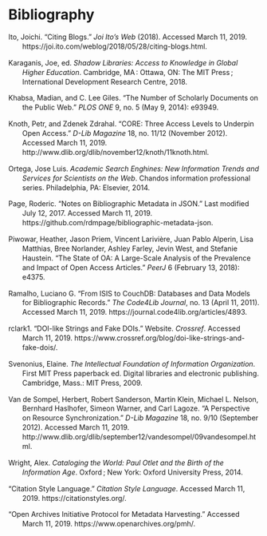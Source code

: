 
# Bibliography

<!-- On zbib.org: https://zbib.org/f53f7e0032ff4268a9a5f3e13aff13b9 -->

<div class="csl-bib-body" style="line-height: 1.35; margin-left: 2em; text-indent:-2em;">
  <div class="csl-entry" style="margin-bottom: 1em;">Ito, Joichi. “Citing Blogs.” <i>Joi Ito’s Web</i> (2018). Accessed March 11, 2019. https://joi.ito.com/weblog/2018/05/28/citing-blogs.html.</div>
  <div class="csl-entry" style="margin-bottom: 1em;">Karaganis, Joe, ed. <i>Shadow Libraries: Access to Knowledge in Global Higher Education</i>. Cambridge, MA : Ottawa, ON: The MIT Press ; International Development Research Centre, 2018.</div>
  <div class="csl-entry" style="margin-bottom: 1em;">Khabsa, Madian, and C. Lee Giles. “The Number of Scholarly Documents on the Public Web.” <i>PLOS ONE</i> 9, no. 5 (May 9, 2014): e93949.</div>
  <div class="csl-entry" style="margin-bottom: 1em;">Knoth, Petr, and Zdenek Zdrahal. “CORE: Three Access Levels to Underpin Open Access.” <i>D-Lib Magazine</i> 18, no. 11/12 (November 2012). Accessed March 11, 2019. http://www.dlib.org/dlib/november12/knoth/11knoth.html.</div>
  <div class="csl-entry" style="margin-bottom: 1em;">Ortega, Jose Luis. <i>Academic Search Enghines: New Information Trends and Services for Scientists on the Web</i>. Chandos information professional series. Philadelphia, PA: Elsevier, 2014.</div>
  <div class="csl-entry" style="margin-bottom: 1em;">Page, Roderic. “Notes on Bibliographic Metadata in JSON.” Last modified July 12, 2017. Accessed March 11, 2019. https://github.com/rdmpage/bibliographic-metadata-json.</div>
  <div class="csl-entry" style="margin-bottom: 1em;">Piwowar, Heather, Jason Priem, Vincent Larivière, Juan Pablo Alperin, Lisa Matthias, Bree Norlander, Ashley Farley, Jevin West, and Stefanie Haustein. “The State of OA: A Large-Scale Analysis of the Prevalence and Impact of Open Access Articles.” <i>PeerJ</i> 6 (February 13, 2018): e4375.</div>
  <div class="csl-entry" style="margin-bottom: 1em;">Ramalho, Luciano G. “From ISIS to CouchDB: Databases and Data Models for Bibliographic Records.” <i>The Code4Lib Journal</i>, no. 13 (April 11, 2011). Accessed March 11, 2019. https://journal.code4lib.org/articles/4893.</div>
  <div class="csl-entry" style="margin-bottom: 1em;">rclark1. “DOI-like Strings and Fake DOIs.” Website. <i>Crossref</i>. Accessed March 11, 2019. https://www.crossref.org/blog/doi-like-strings-and-fake-dois/.</div>
  <div class="csl-entry" style="margin-bottom: 1em;">Svenonius, Elaine. <i>The Intellectual Foundation of Information Organization</i>. First MIT Press paperback ed. Digital libraries and electronic publishing. Cambridge, Mass.: MIT Press, 2009.</div>
  <div class="csl-entry" style="margin-bottom: 1em;">Van de Sompel, Herbert, Robert Sanderson, Martin Klein, Michael L. Nelson, Bernhard Haslhofer, Simeon Warner, and Carl Lagoze. “A Perspective on Resource Synchronization.” <i>D-Lib Magazine</i> 18, no. 9/10 (September 2012). Accessed March 11, 2019. http://www.dlib.org/dlib/september12/vandesompel/09vandesompel.html.</div>
  <div class="csl-entry" style="margin-bottom: 1em;">Wright, Alex. <i>Cataloging the World: Paul Otlet and the Birth of the Information Age</i>. Oxford ; New York: Oxford University Press, 2014.</div>
  <div class="csl-entry" style="margin-bottom: 1em;">“Citation Style Language.” <i>Citation Style Language</i>. Accessed March 11, 2019. https://citationstyles.org/.</div>
  <div class="csl-entry">“Open Archives Initiative Protocol for Metadata Harvesting.” Accessed March 11, 2019. https://www.openarchives.org/pmh/.</div>
</div>
